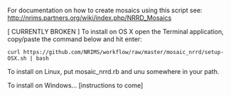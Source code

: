 For documentation on how to create mosaics using this script see:
http://nrims.partners.org/wiki/index.php/NRRD_Mosaics

[ CURRENTLY BROKEN ] To install on OS X open the Terminal application, copy/paste the command below and hit enter:

```
curl https://github.com/NRIMS/workflow/raw/master/mosaic_nrrd/setup-OSX.sh | bash
```

To install on Linux, put mosaic_nrrd.rb and unu somewhere in your path.

To install on Windows... [instructions to come]
